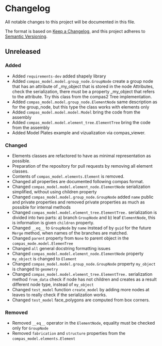 # Changelog

All notable changes to this project will be documented in this file.

The format is based on [Keep a Changelog](https://keepachangelog.com/en/1.0.0/),
and this project adheres to [Semantic Versioning](https://semver.org/spec/v2.0.0.html).

## Unreleased

### Added

* Added `requirements-dev` added shapely library
* Added `compas_model.model.group_node.GroupNode` create a group node that has an attribute of _my_object that is stored in the node Attributes, check the serialization, there must be a property _my_object that refers to the attribute. Try this class from the compas2 Tree implementation.
* Added `compas_model.model.group_node.ElementNode` same description as for the group_node, but this type the class works with elements only
* Added `compas_model.model.model.Model` bring the code from the assembly
* Added `compas_model.model.element_tree.ElementTree` bring the code from the assembly
* Added Model Plates example and vizualization via compas_viewer.

### Changed

* Elements classes are refactored to have as minimal representation as possible.
* Preparation of the repository for pull requests by removing all element classes.
* Contents of `compas_model.elements.Element` is removed.
* Changed all properties are documented following compas format.
* Changed `compas_model.model.element_node.ElementNode` serialization simplified, without using children property
* Changed `compas_model.model.group_node.GroupNode` added `name` public and private properties and removed private properties as much as possible for internal methods
* Changed `compas_model.model.element_tree.ElementTree.` serialization is divided into two parts: a) branch `GroupNode` and b) leaf `ElementNode`, this is information is given `children` property.
* Changed `__eq__` to `GroupNode` by `name` instead of by `guid` for the future `Merge` method, when names of the branches are matched.
* Changed `parent` property from `None` to parent object in the `compas_mode.model.ElemenTree`
* Changed `all` general docstring formatting issues
* Changed `compas_model.model.element_node.ElementNode` property `my_object` is changed to `Element`
* Changed `compas_model.model.group_node.GroupNode` property `my_object` is changed to `geometry`
* Changed `compas_model.model.element_tree.ElementTree.` serialization method `from_data` check if node has not children and creates as a result different node type, instead of `my_object`
* Changed `test_model` function `create_model` by adding more nodes at leaves to really check if the serialization works.
* Changed `test_model` face_polygons are computed from box corners.

### Removed

* Removed `__eq__` operator in the `ElementNode`, equality must be checked only for `GroupNode`
* Removed `fabrication` and `structure` properties from the `compas_model.elements.Element`
